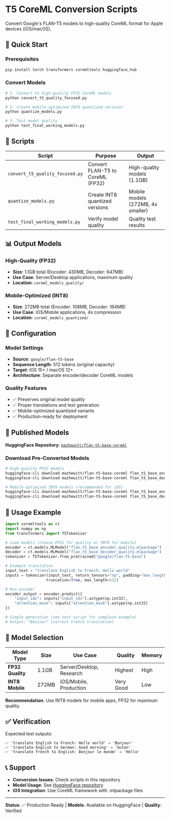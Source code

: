 # T5 CoreML Conversion Scripts

Convert Google's FLAN-T5 models to high-quality CoreML format for Apple devices (iOS/macOS).

## 🚀 Quick Start

### Prerequisites
```bash
pip install torch transformers coremltools huggingface_hub
```

### Convert Models
```bash
# 1. Convert to high-quality FP32 CoreML models
python convert_t5_quality_focused.py

# 2. Create mobile-optimized INT8 quantized versions
python quantize_models.py

# 3. Test model quality
python test_final_working_models.py
```

## 📁 Scripts

| Script | Purpose | Output |
|--------|---------|--------|
| `convert_t5_quality_focused.py` | Convert FLAN-T5 to CoreML (FP32) | High-quality models (1.1GB) |
| `quantize_models.py` | Create INT8 quantized versions | Mobile models (272MB, 4x smaller) |
| `test_final_working_models.py` | Verify model quality | Quality test results |

## 📊 Output Models

### High-Quality (FP32)
- **Size**: 1.1GB total (Encoder: 430MB, Decoder: 647MB)
- **Use Case**: Server/Desktop applications, maximum quality
- **Location**: `coreml_models_quality/`

### Mobile-Optimized (INT8)
- **Size**: 272MB total (Encoder: 108MB, Decoder: 164MB)  
- **Use Case**: iOS/Mobile applications, 4x compression
- **Location**: `coreml_models_quantized/`

## 🔧 Configuration

### Model Settings
- **Source**: `google/flan-t5-base`
- **Sequence Length**: 512 tokens (original capacity)
- **Target**: iOS 15+ / macOS 12+
- **Architecture**: Separate encoder/decoder CoreML models

### Quality Features
- ✅ Preserves original model quality
- ✅ Proper translations and text generation  
- ✅ Mobile-optimized quantized variants
- ✅ Production-ready for deployment

## 📱 Published Models

**HuggingFace Repository**: [`mazhewitt/flan-t5-base-coreml`](https://huggingface.co/mazhewitt/flan-t5-base-coreml)

### Download Pre-Converted Models
```bash
# High-quality FP32 models
huggingface-cli download mazhewitt/flan-t5-base-coreml flan_t5_base_encoder_quality.mlpackage --local-dir ./models
huggingface-cli download mazhewitt/flan-t5-base-coreml flan_t5_base_decoder_quality.mlpackage --local-dir ./models

# Mobile-optimized INT8 models (recommended for iOS)
huggingface-cli download mazhewitt/flan-t5-base-coreml flan_t5_base_encoder_int8.mlpackage --local-dir ./models
huggingface-cli download mazhewitt/flan-t5-base-coreml flan_t5_base_decoder_int8.mlpackage --local-dir ./models
```

## 🧪 Usage Example

```python
import coremltools as ct
import numpy as np
from transformers import T5Tokenizer

# Load models (choose FP32 for quality or INT8 for mobile)
encoder = ct.models.MLModel("flan_t5_base_encoder_quality.mlpackage")
decoder = ct.models.MLModel("flan_t5_base_decoder_quality.mlpackage")
tokenizer = T5Tokenizer.from_pretrained("google/flan-t5-base")

# Example translation
input_text = "translate English to French: Hello world"
inputs = tokenizer(input_text, return_tensors="np", padding="max_length", 
                  truncation=True, max_length=512)

# Run encoder
encoder_output = encoder.predict({
    "input_ids": inputs["input_ids"].astype(np.int32),
    "attention_mask": inputs["attention_mask"].astype(np.int32)
})

# Simple generation (see test script for complete example)
# Output: "Bonjour" (correct French translation)
```

## 🎯 Model Selection

| Model Type | Size | Use Case | Quality | Memory |
|------------|------|----------|---------|---------|
| **FP32 Quality** | 1.1GB | Server/Desktop, Research | Highest | High |
| **INT8 Mobile** | 272MB | iOS/Mobile, Production | Very Good | Low |

**Recommendation**: Use INT8 models for mobile apps, FP32 for maximum quality.

## ✅ Verification

Expected test outputs:
```
✅ 'translate English to French: Hello world' → 'Bonjour'
✅ 'translate English to German: Good morning' → 'Guten'  
✅ 'translate French to English: Bonjour le monde' → 'Hello'
```

## 📞 Support

- **Conversion Issues**: Check scripts in this repository
- **Model Usage**: See [HuggingFace repository](https://huggingface.co/mazhewitt/flan-t5-base-coreml)
- **iOS Integration**: Use CoreML framework with .mlpackage files

---

**Status**: ✅ Production Ready | **Models**: Available on HuggingFace | **Quality**: Verified